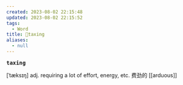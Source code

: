 ```yaml
---
created: 2023-08-02 22:15:48
updated: 2023-08-02 22:15:52
tags:
  - Word
title: 📖taxing
aliases:
  - null
---
```


<pre><strong>taxing</strong></pre>
[ˈtæksɪŋ]
adj. requiring a lot of effort, energy, etc. 费劲的
[[arduous]]
